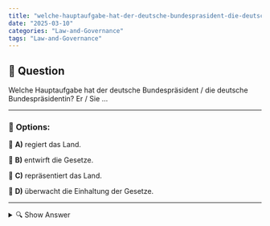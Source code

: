 ```yaml
---
title: "welche-hauptaufgabe-hat-der-deutsche-bundesprasident-die-deutsche-bundesprasidentin-er-sie-…"
date: "2025-03-10"
categories: "Law-and-Governance"
tags: "Law-and-Governance"
---
```


## 📌 **Question**

Welche Hauptaufgabe hat der deutsche Bundespräsident / die deutsche Bundespräsidentin? Er / Sie …



---

### 📝 **Options:**

🔘 **A)** regiert das Land.

🔘 **B)** entwirft die Gesetze.

🔘 **C)** repräsentiert das Land.

🔘 **D)** überwacht die Einhaltung der Gesetze.

---

<details>
  <summary>🔍 Show Answer</summary>

  <p>
💡  <b>Correct Answer:</b>  c
  </p>
  <p>
    📖<b>Explanation:</b>
    Der deutsche Bundespräsident ist das Staatsoberhaupt Deutschlands und übernimmt hauptsächlich repräsentative Aufgaben. Im Gegensatz zur Bundesregierung, die das Land regiert und Gesetze entwirft, vertritt der Bundespräsident Deutschland nach innen und außen, empfängt ausländische Staatsoberhäupter und unterzeichnet Gesetze. Er sorgt für die Einhaltung der Verfassung und kann wichtige symbolische Handlungen durchführen, besitzt jedoch keine exekutive Macht.
  </p>
</details>
